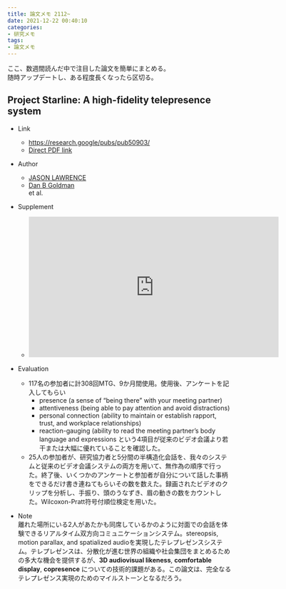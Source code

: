 ```yaml
---
title: 論文メモ 2112~
date: 2021-12-22 00:40:10
categories:
- 研究メモ
tags:
- 論文メモ
---
```


ここ、数週間読んだ中で注目した論文を簡単にまとめる。  
随時アップデートし、ある程度長くなったら区切る。  


<!-- more -->
## Project Starline: A high-fidelity telepresence system  
- Link  
    - https://research.google/pubs/pub50903/
    - [Direct PDF link](https://storage.googleapis.com/pub-tools-public-publication-data/pdf/424ee26722e5863f1ce17890d9499ba9a964d84f.pdf)

- Author  
    - [JASON LAWRENCE](https://research.google/people/JasonLawrence/)
    - [Dan B Goldman](https://research.google/people/DanBGoldman/)  
    et al.  

- Supplement  
    - <iframe width="560" height="315" src="https://www.youtube.com/embed/Q13CishCKXY" title="YouTube video player" frameborder="0" allow="accelerometer; autoplay; clipboard-write; encrypted-media; gyroscope; picture-in-picture" allowfullscreen></iframe>

- Evaluation  
    - 117名の参加者に計308回MTG、9か月間使用。使用後、アンケートを記入してもらい
        - presence (a sense of “being there” with your meeting partner)
        - attentiveness (being able to pay attention and avoid distractions)
        - personal connection (ability to maintain or establish rapport, trust, and workplace relationships)
        - reaction-gauging (ability to read the meeting partner’s body language and expressions
    という4項目が従来のビデオ会議より若干または大幅に優れていることを確認した。
    - 25人の参加者が、研究協力者と5分間の半構造化会話を、我々のシステムと従来のビデオ会議システムの両方を用いて、無作為の順序で行った。終了後、いくつかのアンケートと参加者が自分について話した事柄をできるだけ書き連ねてもらいその数を数えた。録画されたビデオのクリップを分析し、手振り、頭のうなずき、眉の動きの数をカウントした。Wilcoxon-Pratt符号付順位検定を用いた。
- Note  
離れた場所にいる2人があたかも同席しているかのように対面での会話を体験できるリアルタイム双方向コミュニケーションシステム。stereopsis, motion parallax, and spatialized audioを実現したテレプレゼンスシステム。テレプレゼンスは、分散化が進む世界の組織や社会集団をまとめるための多大な機会を提供するが、**3D audiovisual likeness**, **comfortable display**, **copresence** についての技術的課題がある。この論文は、完全なるテレプレゼンス実現のためのマイルストーンとなるだろう。  